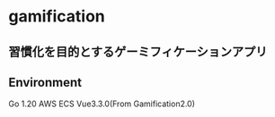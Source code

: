 # gamification

<h2>習慣化を目的とするゲーミフィケーションアプリ</h2>

<h2>Environment</h2>
Go 1.20
AWS ECS
Vue3.3.0(From Gamification2.0)
